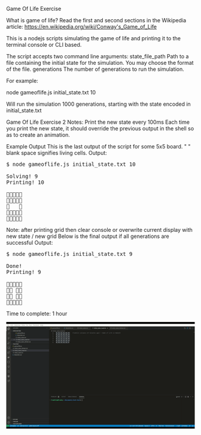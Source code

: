 Game Of Life Exercise

What is game of life?
Read the first and second sections in the Wikipedia article:
https://en.wikipedia.org/wiki/Conway's_Game_of_Life

This is a nodejs scripts simulating the game of life and
printing it to the terminal console or CLI based.

The script accepts two command line arguments:
state_file_path
Path to a file containing the initial state for the simulation. You may choose
the format of the file.
generations
The number of generations to run the simulation.

For example:

node gameoflife.js initial_state.txt 10

Will run the simulation 1000 generations, starting with the state encoded in
initial_state.txt

Game Of Life Exercise 2
Notes:
Print the new state every 100ms
Each time you print the new state, it should override the previous output in
the shell so as to create an animation.

Example Output
This is the last output of the script for some 5x5 board. " " blank space signifies living cells.
Output:
<pre>
$ node gameoflife.js initial_state.txt 10

Solving! 9
Printing! 10



   


</pre>
Note: after printing grid then clear console or overwrite current display with new state / new grid
Below is the final output if all generations are successful
Output:
<pre>
$ node gameoflife.js initial_state.txt 9

Done!
Printing! 9


 
 

</pre>

Time to complete:
1 hour

[![Watch the video](https://github.com/fdc1010/gameoflife-nodejs/blob/master/gameoflife.gif)](https://youtu.be/zJiMsQc7ULY)
